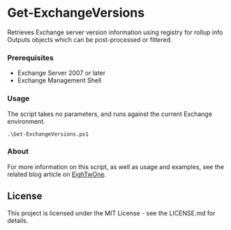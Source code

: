 # Get-ExchangeVersions

Retrieves Exchange server version information using registry for rollup info
Outputs objects which can be post-processed or filtered.

### Prerequisites

* Exchange Server 2007 or later
* Exchange Management Shell

### Usage

The script takes no parameters, and runs against the current Exchange environment. 

```
.\Get-ExchangeVersions.ps1
```

### About

For more information on this script, as well as usage and examples, see
the related blog article on [EighTwOne](https://eightwone.com/2010/10/04/retrieving-exchange-version-information/).

## License

This project is licensed under the MIT License - see the LICENSE.md for details.

 